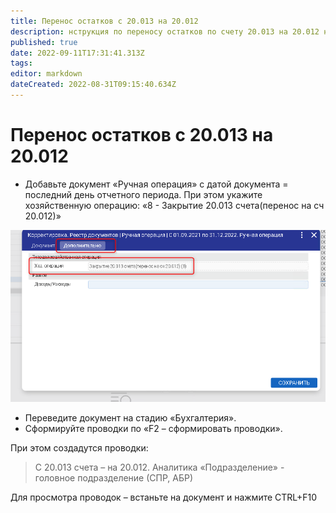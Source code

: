 ```yaml
---
title: Перенос остатков с 20.013 на 20.012
description: нструкция по переносу остатков по счету 20.013 на 20.012 на головные подразделения
published: true
date: 2022-09-11T17:31:41.313Z
tags: 
editor: markdown
dateCreated: 2022-08-31T09:15:40.634Z
---
```


# Перенос остатков с 20.013 на 20.012

* Добавьте документ «Ручная операция» с датой документа = последний день отчетного периода. При этом укажите хозяйственную операцию: «8 - Закрытие 20.013 счета(перенос на сч 20.012)»

![](<../../../../assets/0 (36)1.png>)

* Переведите документ на стадию «Бухгалтерия».
* Сформируйте проводки по «F2 – сформировать проводки».

При этом создадутся проводки:

>С 20.013 счета – на 20.012. Аналитика «Подразделение» - головное подразделение (СПР, АБР)

Для просмотра проводок – встаньте на документ и нажмите CTRL+F10
